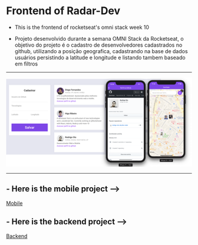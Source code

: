 # Frontend of Radar-Dev

* This is the frontend of rocketseat's omni stack week 10

* Projeto desenvolvido durante a semana OMNI Stack da Rocketseat, o objetivo do projeto é o cadastro de desenvolvedores cadastrados no github, utilizando a posição geografica, cadastrando na base de dados usuários persistindo a latitude e longitude e listando tambem baseado em filtros

-------------------------------------------------------

<img alt="" src="https://github.com/lcassiol/nodejs-radar-dev/blob/master/src/assets/tudo.png?raw=true"/>


-------------------------------------------------------

## - Here is the mobile project -->

[Mobile](https://github.com/lcassiol/RN-radar-dev)

## - Here is the backend project -->

[Backend](https://github.com/lcassiol/nodejs-radar-dev/)
